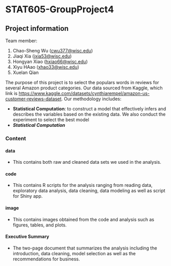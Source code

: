 # STAT605-GroupProject4

## Project information

Team member:
1. Chao-Sheng Wu (cwu377@wisc.edu)
2. Jiaqi Xia (jxia53@wisc.edu)
3. Hongyan Xiao (hxiao66@wisc.edu)
4. Xiyu HAao (xhao33@wisc.edu)
5. Xuelan Qian

The purpose of this project is to select the populars words in reviews for several Amazon product categories. Our data sourced from Kaggle, which link is https://www.kaggle.com/datasets/cynthiarempel/amazon-us-customer-reviews-dataset.
Our methodology includes:
- **Statistical Computation**: to construct a model that effectively infers and describes the variables based on the existing data. We also conduct the experiment to select the best model
- ***Statistical Computation***

### Content
#### data
- This contains both raw and cleaned data sets we used in the analysis.

#### code
- This contains R scripts for the analysis ranging from reading data, exploratory data analysis, data cleaning, data modeling as well as script for Shiny app.

#### image
- This contains images obtained from the code and analysis such as figures, tables, and plots.

#### Executive Summary
- The two-page document that summarizes the analysis including the introduction, data cleaning, model selection as well as the recommendations for business.
